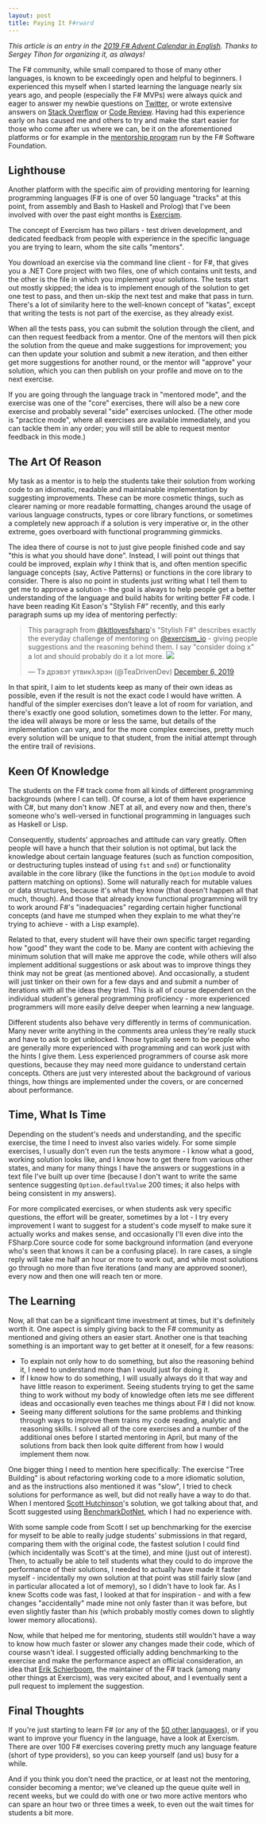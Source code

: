 ```yaml
---
layout: post
title: Paying It F#rward 
---
```


_This article is an entry in the [2019 F# Advent Calendar in English](https://sergeytihon.com/2019/11/05/f-advent-calendar-in-english-2019/). Thanks to Sergey Tihon for organizing it, as always!_

The F# community, while small compared to those of many other languages, is known to be exceedingly open and helpful to beginners. I experienced this myself when I started learning the language nearly six years ago, and people (especially the F# MVPs) were always quick and eager to answer my newbie questions on [Twitter](https://twitter.com/search?q=%23fsharp&src=typed_query&f=live), or wrote extensive answers on [Stack Overflow](https://stackoverflow.com/questions/tagged/f%23) or [Code Review](https://codereview.stackexchange.com/questions/tagged/f%23). Having had this experience early on has caused me and others to try and make the start easier for those who come after us where we can, be it on the aforementioned platforms or for example in the [mentorship program](https://fsharp.org/mentorship/index.html) run by the F# Software Foundation.

## Lighthouse

Another platform with the specific aim of providing mentoring for learning programming languages (F# is one of over 50 language "tracks" at this point, from assembly and Bash to Haskell and Prolog) that I've been involved with over the past eight months is [Exercism](https://exercism.io).

The concept of Exercism has two pillars - test driven development, and dedicated feedback from people with experience in the specific language you are trying to learn, whom the site calls "mentors".

You download an exercise via the command line client - for F#, that gives you a .NET Core project with two files, one of which contains unit tests, and the other is the file in which you implement your solutions. The tests start out mostly skipped; the idea is to implement enough of the solution to get one test to pass, and then un-skip the next test and make that pass in turn. There's a lot of similarity here to the well-known concept of "katas", except that writing the tests is not part of the exercise, as they already exist.

When all the tests pass, you can submit the solution through the client, and can then request feedback from a mentor. One of the mentors will then pick the solution from the queue and make suggestions for improvement; you can then update your solution and submit a new iteration, and then either get more suggestions for another round, or the mentor will "approve" your solution, which you can then publish on your profile and move on to the next exercise.

If you are going through the language track in "mentored mode", and the exercise was one of the "core" exercises, there will also be a new core exercise and probably several "side" exercises unlocked. (The other mode is "practice mode", where all exercises are available immediately, and you can tackle them in any order; you will still be able to request mentor feedback in this mode.)

## The Art Of Reason

My task as a mentor is to help the students take their solution from working code to an idiomatic, readable and maintainable implementation by suggesting improvements. These can be more cosmetic things, such as clearer naming or more readable formatting, changes around the usage of various language constructs, types or core library functions, or sometimes a completely new approach if a solution is very imperative or, in the other extreme, goes overboard with functional programming gimmicks.

The idea there of course is not to just give people finished code and say "this is what you should have done". Instead, I will point out things that could be improved, explain _why_ I think that is, and often mention specific language concepts (say, Active Patterns) or functions in the core library to consider. There is also no point in students just writing what I tell them to get me to approve a solution - the goal is always to help people get a better understanding of the language and build habits for writing better F# code. I have been reading Kit Eason's "Stylish F#" recently, and this early paragraph sums up my idea of mentoring perfectly:

<blockquote class="twitter-tweet"><p lang="en" dir="ltr">This paragraph from <a href="https://twitter.com/kitlovesfsharp?ref_src=twsrc%5Etfw">@kitlovesfsharp</a>&#39;s &quot;Stylish F#&quot; describes exactly the everyday challenge of mentoring on <a href="https://twitter.com/exercism_io?ref_src=twsrc%5Etfw">@exercism_io</a> - giving people suggestions and the reasoning behind them. I say &quot;consider doing x&quot; a lot and should probably do it a lot more. <a href="https://t.co/n3R5EF87Pf"><img src="https://pbs.twimg.com/media/ELEPuKAXYAEXTCr?format=png" /></a></p>&mdash; Тэ дрэвэт утвикλэрэн (@TeaDrivenDev) <a href="https://twitter.com/TeaDrivenDev/status/1202759880676917248?ref_src=twsrc%5Etfw">December 6, 2019</a></blockquote> <script async src="https://platform.twitter.com/widgets.js" charset="utf-8"></script>

In that spirit, I aim to let students keep as many of their own ideas as possible, even if the result is not the exact code I would have written. A handful of the simpler exercises don't leave a lot of room for variation, and there's exactly one good solution, sometimes down to the letter. For many, the idea will always be more or less the same, but details of the implementation can vary, and for the more complex exercises, pretty much every solution will be unique to that student, from the initial attempt through the entire trail of revisions.

## Keen Of Knowledge

The students on the F# track come from all kinds of different programming backgrounds (where I can tell). Of course, a lot of them have experience with C#, but many don't know .NET at all, and every now and then, there's someone who's well-versed in functional programming in languages such as Haskell or Lisp.

Consequently, students' approaches and attitude can vary greatly. Often people will have a hunch that their solution is not optimal, but lack the knowledge about certain language features (such as function composition, or destructuring tuples instead of using `fst` and `snd`) or functionality available in the core library (like the functions in the `Option` module to avoid pattern matching on options). Some will naturally reach for mutable values or data structures, because it's what they know (that doesn't happen all that much, though). And those that already know functional programming will try to work around F#'s "inadequacies" regarding certain higher functional concepts (and have me stumped when they explain to me what they're trying to achieve - with a Lisp example).

Related to that, every student will have their own specific target regarding how "good" they want the code to be. Many are content with achieving the minimum solution that will make me approve the code, while others will also implement additional suggestions or ask about was to improve things they think may not be great (as mentioned above). And occasionally, a student will just tinker on their own for a few days and and submit a number of iterations with all the ideas they tried. This is all of course dependent on the individual student's general programming proficiency - more experienced programmers will more easily delve deeper when learning a new language.

Different students also behave very differently in terms of communication. Many never write anything in the comments area unless they're really stuck and have to ask to get unblocked. Those typically seem to be people who are generally more experienced with programming and can work just with the hints I give them. Less experienced programmers of course ask more questions, because they may need more guidance to understand certain concepts. Others are just very interested about the background of various things, how things are implemented under the covers, or are concerned about performance.

## Time, What Is Time

Depending on the student's needs and understanding, and the specific exercise, the time I need to invest also varies widely. For some simple exercises, I usually don't even run the tests anymore - I know what a good, working solution looks like, and I know how to get there from various other states, and many for many things I have the answers or suggestions in a text file I've built up over time (because I don't want to write the same sentence suggesting `Option.defaultValue` 200 times; it also helps with being consistent in my answers).

For more complicated exercises, or when students ask very specific questions, the effort will be greater, sometimes by a lot - I try every improvement I want to suggest for a student's code myself to make sure it actually works and makes sense, and occasionally I'll even dive into the FSharp.Core source code for some background information (and everyone who's seen that knows it can be a confusing place). In rare cases, a single reply will take me half an hour or more to work out, and while most solutions go through no more than five iterations (and many are approved sooner), every now and then one will reach ten or more.

## The Learning

Now, all that can be a significant time investment at times, but it's definitely worth it. One aspect is simply giving back to the F# community as mentioned and giving others an easier start. Another one is that teaching something is an important way to get better at it oneself, for a few reasons:

- To explain not only how to do something, but also the reasoning behind it, I need to understand more than I would just for doing it.
- If I know how to do something, I will usually always do it that way and have little reason to experiment. Seeing students trying to get the same thing to work without my body of knowledge often lets me see different ideas and occasionally even teaches me things about F# I did not know.
- Seeing many different solutions for the same problems and thinking through ways to improve them trains my code reading, analytic and reasoning skills. I solved all of the core exercises and a number of the additional ones before I started mentoring in April, but many of the solutions from back then look quite different from how I would implement them now.

One bigger thing I need to mention here specifically: The exercise "Tree Building" is about refactoring working code to a more idiomatic solution, and as the instructions also mentioned it was "slow", I tried to check solutions for performance as well, but did not really have a way to do that. When I mentored [Scott Hutchinson](https://twitter.com/ScottHutchFP)'s solution, we got talking about that, and Scott suggested using [BenchmarkDotNet](https://benchmarkdotnet.org/), which I had no experience with.

With some sample code from Scott I set up benchmarking for the exercise for myself to be able to really judge students' submissions in that regard, comparing them with the original code, the fastest solution I could find (which incidentally was Scott's at the time), and mine (just out of interest). Then, to actually be able to tell students what they could to do improve the performance of their solutions, I needed to actually have made it faster myself - incidentally my own solution at that point was still fairly slow (and in particular allocated a lot of memory), so I didn't have to look far. As I knew Scotts code was fast, I looked at that for inspiration - and with a few changes "accidentally" made mine not only faster than it was before, but even slightly faster than _his_ (which probably mostly comes down to slightly lower memory allocations).

Now, while that helped me for mentoring, students still wouldn't have a way to know how much faster or slower any changes made their code, which of course wasn't ideal. I suggested officially adding benchmarking to the exercise and make the performance aspect an official consideration, an idea that [Erik Schierboom](https://twitter.com/ErikSchierboom), the maintainer of the F# track (among many other things at Exercism), was very excited about, and I eventually sent a pull request to implement the suggestion.

## Final Thoughts

If you're just starting to learn F# (or any of the [50 other languages](https://exercism.io/#explore-languages)), or if you want to improve your fluency in the language, have a look at Exercism. There are over 100 F# exercises covering pretty much any language feature (short of type providers), so you can keep yourself (and us) busy for a while.

And if you think you don't need the practice, or at least not the mentoring, consider becoming a mentor; we've cleaned up the queue quite well in recent weeks, but we could do with one or two more active mentors who can spare an hour two or three times a week, to even out the wait times for students a bit more.